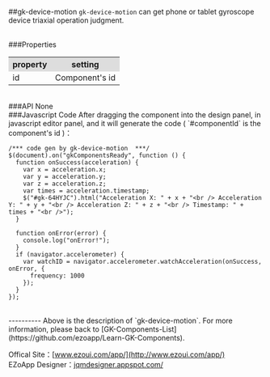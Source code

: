 ##gk-device-motion
`gk-device-motion` can get phone or tablet gyroscope device triaxial operation judgment. 

<br/>
###Properties
<table>

<tr>
<th style="background:#ddd;">property</th>
<th style="background:#ddd;">setting</th>
</tr>

<tr>
<td>id</td>
<td>Component's id</td>
</tr>

</table>

<br/>
###API
None


<br/>
###Javascript Code
After dragging the component into the design panel, in javascript editor panel, and it will generate the code ( `#componentId` is the component's id )：

	/*** code gen by gk-device-motion  ***/
	$(document).on("gkComponentsReady", function () {
	  function onSuccess(acceleration) {
	    var x = acceleration.x;
	    var y = acceleration.y;
	    var z = acceleration.z;
	    var times = acceleration.timestamp;
	    $("#gk-64HYJC").html("Acceleration X: " + x + "<br /> Acceleration Y: " + y + "<br /> Acceleration Z: " + z + "<br /> Timestamp: " + times + "<br />");
	  }
	
	  function onError(error) {
	    console.log("onError!");
	  }
	  if (navigator.accelerometer) {
	    var watchID = navigator.accelerometer.watchAcceleration(onSuccess, onError, {
	      frequency: 1000
	    });
	  }
	});


<br/>
----------
Above is the description of `gk-device-motion`. For more information, please back to [GK-Components-List](https://github.com/ezoapp/Learn-GK-Components).

Offical Site：[www.ezoui.com/app/](http://www.ezoui.com/app/)  
EZoApp Designer：[jqmdesigner.appspot.com/](http://jqmdesigner.appspot.com/)




